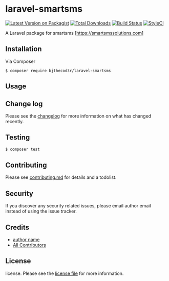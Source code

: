 # laravel-smartsms

[![Latest Version on Packagist][ico-version]][link-packagist]
[![Total Downloads][ico-downloads]][link-downloads]
[![Build Status][ico-travis]][link-travis]
[![StyleCI][ico-styleci]][link-styleci]

A Laravel package for smartsms [https://smartsmssolutions.com]

## Installation

Via Composer

```
$ composer require bjthecod3r/laravel-smartsms
```

## Usage

## Change log

Please see the [changelog](changelog.md) for more information on what has changed recently.

## Testing

``` bash
$ composer test
```

## Contributing

Please see [contributing.md](contributing.md) for details and a todolist.

## Security

If you discover any security related issues, please email author email instead of using the issue tracker.

## Credits

- [author name][link-author]
- [All Contributors][link-contributors]

## License

license. Please see the [license file](license.md) for more information.

[ico-version]: https://img.shields.io/packagist/v/bjthecod3r/smartsms.svg?style=flat-square
[ico-downloads]: https://img.shields.io/packagist/dt/bjthecod3r/smartsms.svg?style=flat-square
[ico-travis]: https://img.shields.io/travis/bjthecod3r/smartsms/master.svg?style=flat-square
[ico-styleci]: https://styleci.io/repos/12345678/shield

[link-packagist]: https://packagist.org/packages/bjthecod3r/smartsms
[link-downloads]: https://packagist.org/packages/bjthecod3r/smartsms
[link-travis]: https://travis-ci.org/bjthecod3r/smartsms
[link-styleci]: https://styleci.io/repos/12345678
[link-author]: https://github.com/bjthecod3r
[link-contributors]: ../../contributors
